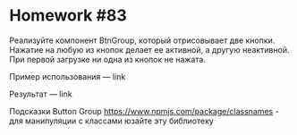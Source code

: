 # Homework #83
Реализуйте компонент BtnGroup, который отрисовывает две кнопки. Нажатие на любую из кнопок делает ее активной, а другую неактивной. При первой загрузке ни одна из кнопок не нажата.

Пример использования — link

Результат — link

Подсказки
Button Group
https://www.npmjs.com/package/classnames - для манипуляции с классами юзайте эту библиотеку
